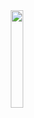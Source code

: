 <div id="header" align="center" style="border-radius:50px">
  <img src="https://github.com/user-attachments/assets/c246f38b-88ea-4c4c-a78c-ec0058345389" style="width:20%;" align="center">
</div>
